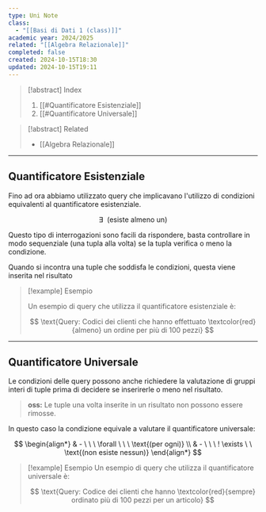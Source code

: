 ```yaml
---
type: Uni Note
class:
  - "[[Basi di Dati 1 (class)]]"
academic year: 2024/2025
related: "[[Algebra Relazionale]]"
completed: false
created: 2024-10-15T18:30
updated: 2024-10-15T19:11
---
```

>[!abstract] Index
>1. [[#Quantificatore Esistenziale]]
>2. [[#Quantificatore Universale]]

>[!abstract] Related
>- [[Algebra Relazionale]]

---
## Quantificatore Esistenziale

Fino ad ora abbiamo utilizzato query che implicavano l'utilizzo di condizioni equivalenti al quantificatore esistenziale.

$$
\exists\ \ \text{(esiste almeno un)}
$$

Questo tipo di interrogazioni sono facili da rispondere, basta controllare in modo sequenziale (una tupla alla volta) se la tupla verifica o meno la condizione.

Quando si incontra una tuple che soddisfa le condizioni, questa viene inserita nel risultato

>[!example] Esempio
>
>Un esempio di query che utilizza il quantificatore esistenziale è:
>
>$$
>\text{Query: Codici dei clienti che hanno effettuato \textcolor{red}{almeno} un ordine per più di 100 pezzi}
>$$

---
## Quantificatore Universale

Le condizioni delle query possono anche richiedere la valutazione di gruppi interi di tuple prima di decidere se inserirerle o meno nel risultato.

>**oss:** Le tuple una volta inserite in un risultato non possono essere rimosse.

In questo caso la condizione equivale a valutare il quantificatore universale:

$$
\begin{align*}
& - \ \ \ \forall \ \ \ \text{(per ogni)} \\
& - \ \ \ ! \exists \ \ \text{(non esiste nessun)}
\end{align*}
$$

>[!example] Esempio
>Un esempio di query che utilizza il quantificatore universale è:
>
>$$
>\text{Query: Codice dei clienti che hanno \textcolor{red}{sempre} ordinato più di 100 pezzi per un articolo}
$$
